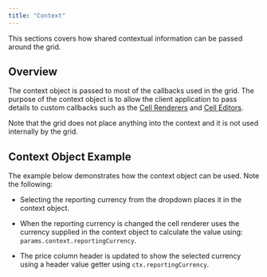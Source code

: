 ```yaml
---
title: "Context"
---
```


This sections covers how shared contextual information can be passed around the grid.

## Overview

The context object is passed to most of the callbacks used in the grid. The purpose of the context object is to allow the client application to pass details to custom callbacks such as the [Cell Renderers](/cell-rendering/) and [Cell Editors](/cell-editing/).

<api-documentation source='grid-properties/properties.json' section='miscellaneous' names='["context"]' ></api-documentation>

Note that the grid does not place anything into the context and it is not used internally by the grid.

## Context Object Example

The example below demonstrates how the context object can be used. Note the following:

- Selecting the reporting currency from the dropdown places it in the context object.

- When the reporting currency is changed the cell renderer uses the currency supplied in the context object to calculate the value using: `params.context.reportingCurrency`.

- The price column header is updated to show the selected currency using a header value getter using `ctx.reportingCurrency`.

<grid-example title='Context Object' name='context' type='vanilla'></grid-example>
